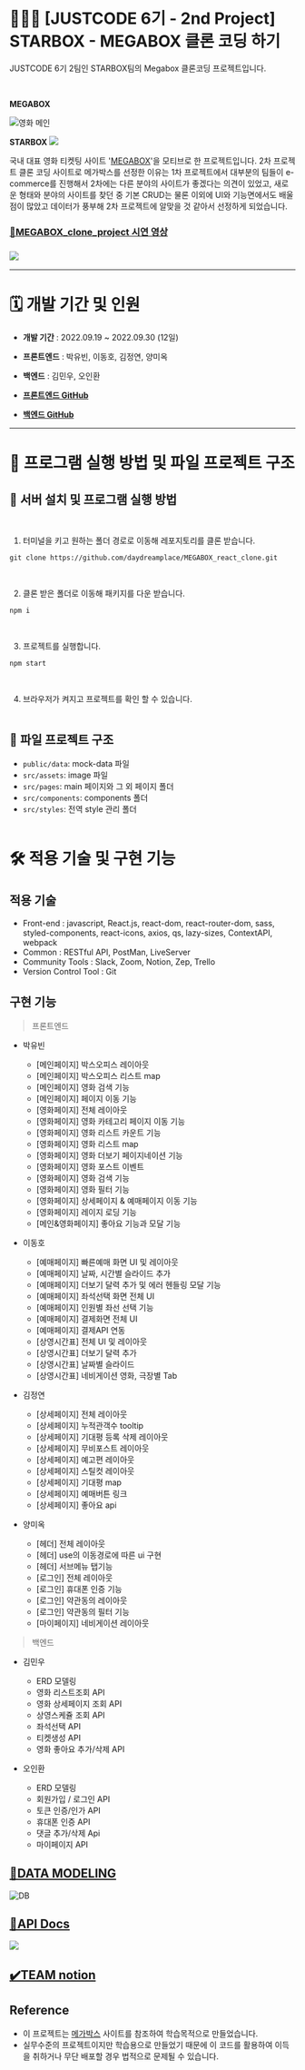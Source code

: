 # 👩🏻‍💻 [JUSTCODE 6기 - 2nd Project] STARBOX - MEGABOX 클론 코딩 하기


JUSTCODE 6기 2팀인 STARBOX팀의 Megabox 클론코딩 프로젝트입니다.

<br/>

**MEGABOX**

![영화 메인](https://user-images.githubusercontent.com/88419431/193578658-46ee5ce7-9cd6-42a1-aaae-13051aa3df86.PNG)

**STARBOX**
![](https://user-images.githubusercontent.com/109200582/197327935-e0aaa023-6dd9-4962-9505-9fcdfc4c032a.png)


국내 대표 영화 티켓팅 사이트 '[MEGABOX](https://www.megabox.co.kr/)'을 모티브로 한 프로젝트입니다. 2차 프로젝트 클론 코딩 사이트로 메가박스를 선정한 이유는 1차 프로젝트에서 대부분의 팀들이 e-commerce를 진행해서 2차에는 다른 분야의 사이트가 좋겠다는 의견이 있었고, 새로운 형태와 분야의 사이트를 찾던 중 기본 CRUD는 물론 이외에 UI와 기능면에서도 배울 점이 많았고 데이터가 풍부해 2차 프로젝트에 알맞을 것 같아서 선정하게 되었습니다.

### [🎥MEGABOX_clone_project 시연 영상]( https://www.youtube.com/watch?v=K6d3YfHN9Jk )
### ![](https://velog.velcdn.com/images/daydreamplace/post/fb9c5aa9-d7e4-4ab0-a7ff-85ecd539617f/image.gif)

---
  
# 🗓 개발 기간 및 인원

- __개발 기간__  : 2022.09.19 ~ 2022.09.30 (12일)

- __프론트엔드__ :  박유빈, 이동호, 김정연, 양미옥

- __백엔드__ : 김민우, 오인환

- __[프론트엔드 GitHub](https://github.com/wecode-bootcamp-korea/justcode-6-2nd-team2-front)__ 

- __[백엔드 GitHub](https://github.com/wecode-bootcamp-korea/justcode-6-2nd-team2-back)__

---
# 🚧 프로그램 실행 방법 및 파일 프로젝트 구조

## 🔡 서버 설치 및 프로그램 실행 방법

<br />

1.  터미널을 키고 원하는 폴더 경로로 이동해 레포지토리를 클론 받습니다.

```
git clone https://github.com/daydreamplace/MEGABOX_react_clone.git
```

<br />

2.  클론 받은 폴더로 이동해 패키지를 다운 받습니다.

```
npm i
```

<br />

3.  프로젝트를 실행합니다.

```
npm start
```

<br />

4. 브라우저가 켜지고 프로젝트를 확인 할 수 있습니다.
   <br />
   <br />


## 📂 파일 프로젝트 구조

- `public/data`: mock-data 파일
- `src/assets`: image 파일
- `src/pages`: main 페이지와 그 외 페이지 폴더
- `src/components`: components 폴더
- `src/styles`: 전역 style 관리 폴더
  <br />
  <br />

  
 
# 🛠 적용 기술 및 구현 기능

##  적용 기술
+ Front-end : javascript, React.js, react-dom, react-router-dom, sass, styled-components, react-icons, axios, qs, lazy-sizes, ContextAPI, webpack
+ Common : RESTful API, PostMan, LiveServer
+ Community Tools : Slack, Zoom, Notion, Zep, Trello
+ Version Control Tool : Git


##  구현 기능

>프론트엔드  

- 박유빈
  - [메인페이지] 박스오피스 레이아웃
  - [메인페이지] 박스오피스 리스트 map
  - [메인페이지] 영화 검색 기능
  - [메인페이지] 페이지 이동 기능
  - [영화페이지] 전체 레이아웃
  - [영화페이지] 영화 카테고리 페이지 이동 기능
  - [영화페이지] 영화 리스트 카운트 기능
  - [영화페이지] 영화 리스트 map
  - [영화페이지] 영화 더보기 페이지네이션 기능
  - [영화페이지] 영화 포스트 이벤트
  - [영화페이지] 영화 검색 기능
  - [영화페이지] 영화 필터 기능
  - [영화페이지] 상세페이지 & 예매페이지 이동 기능
  - [영화페이지] 레이지 로딩 기능
  - [메인&영화페이지] 좋아요 기능과 모달 기능
  
- 이동호  
  - [예매페이지] 빠른예매 화면 UI 및 레이아웃
  - [예매페이지] 날짜, 시간별 슬라이드 추가
  - [예매페이지] 더보기 달력 추가 및 에러 헨들링 모달 기능
  - [예매페이지] 좌석선택 화면 전체 UI
  - [예매페이지] 인원별 좌선 선택 기능
  - [예매페이지] 결제화면 전체 UI
  - [예매페이지] 결제API 연동
  - [상영시간표] 전체 UI 및 레이아웃
  - [상영시간표] 더보기 달력 추가
  - [상영시간표] 날짜별 슬라이드
  - [상영시간표] 네비게이션 영화, 극장별 Tab

- 김정연
  - [상세페이지] 전체 레이아웃
  - [상세페이지] 누적관객수 tooltip
  - [상세페이지] 기대평 등록 삭제 레이아웃
  - [상세페이지] 무비포스트 레이아웃
  - [상세페이지] 예고편 레이아웃
  - [상세페이지] 스틸컷 레이아웃
  - [상세페이지] 기대평 map
  - [상세페이지] 예매버튼 링크
  - [상세페이지] 좋아요 api

- 양미옥
  - [헤더] 전체 레이아웃
  - [헤더] use의 이동경로에 따른 ui 구현
  - [헤더] 서브메뉴 탭기능
  - [로그인] 전체 레이아웃
  - [로그인] 휴대폰 인증 기능
  - [로그인] 약관동의 레이아웃
  - [로그인] 약관동의 필터 기능
  - [마이페이지] 네비게이션 레이아웃
  
>백엔드

- 김민우  
  - ERD 모델링
  - 영화 리스트조회 API
  - 영화 상세페이지 조회 API 
  - 상영스케쥴 조회 API
  - 좌석선택 API
  - 티켓생성 API
  - 영화 좋아요 추가/삭제 API  

- 오인환
  - ERD 모델링
  - 회원가입 / 로그인 API 
  - 토큰 인증/인가 API   
  - 휴대폰 인증 API
  - 댓글 추가/삭제 Api
  - 마이페이지 API

## [📼DATA MODELING](https://dbdiagram.io/d/6327c6e10911f91ba5db0917) 

![DB](https://user-images.githubusercontent.com/88419431/193578720-4b6a58e6-042d-4adc-aa50-f21e3beac4f9.PNG)

## [📑API Docs](https://documenter.getpostman.com/view/22703204/2s7ZE4NQnp#de716034-8667-44c7-9662-0eadb80d143e)
![](https://velog.velcdn.com/images/daydreamplace/post/81f3afd0-4eeb-426c-8ee9-5095bfab1746/image.png)

## [✔️TEAM notion](https://www.notion.so/wecode/2-STARBOX-c09094a986d44c4b9ab702b4bd1b3fd6)


## Reference

- 이 프로젝트는 [메가박스](https://www.megabox.co.kr/) 사이트를 참조하여 학습목적으로 만들었습니다.
- 실무수준의 프로젝트이지만 학습용으로 만들었기 때문에 이 코드를 활용하여 이득을 취하거나 무단 배포할 경우 법적으로 문제될 수 있습니다.
